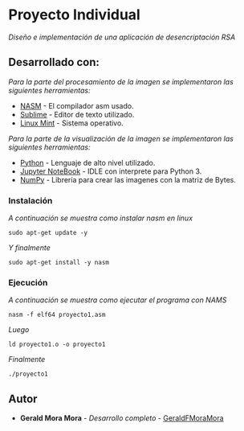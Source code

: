 # Proyecto Individual

_Diseño e implementación de una aplicación de desencriptación RSA_

## Desarrollado con:

_Para la parte del procesamiento de la imagen se implementaron las siguientes herramientas:_

* [NASM](https://www.nasm.us/) - El compilador asm usado.
* [Sublime](https://www.sublimetext.com/3) - Editor de texto utilizado.
* [Linux Mint](https://linuxmint.com/) - Sistema operativo.

_Para la parte de la visualización de la imagen se implementaron las siguientes herramientas:_

* [Python](https://www.python.org/) - Lenguaje de alto nivel utilizado.
* [Jupyter NoteBook](https://jupyter.org/install.html) - IDLE con interprete para Python 3.
* [NumPy](https://numpy.org/install/) - Librería para crear las imagenes con la matriz de Bytes.

### Instalación

_A continuación se muestra como instalar nasm en linux_

```
sudo apt-get update -y
```

_Y finalmente_

```
sudo apt-get install -y nasm
```

### Ejecución

_A continuación se muestra como ejecutar el programa con NAMS_

```
nasm -f elf64 proyecto1.asm
```
_Luego_
```
ld proyecto1.o -o proyecto1
```
_Finalmente_
```
./proyecto1
```

## Autor

* **Gerald Mora Mora** - *Desarrollo completo* - [GeraldFMoraMora](https://github.com/GeraldFMoraMora)

